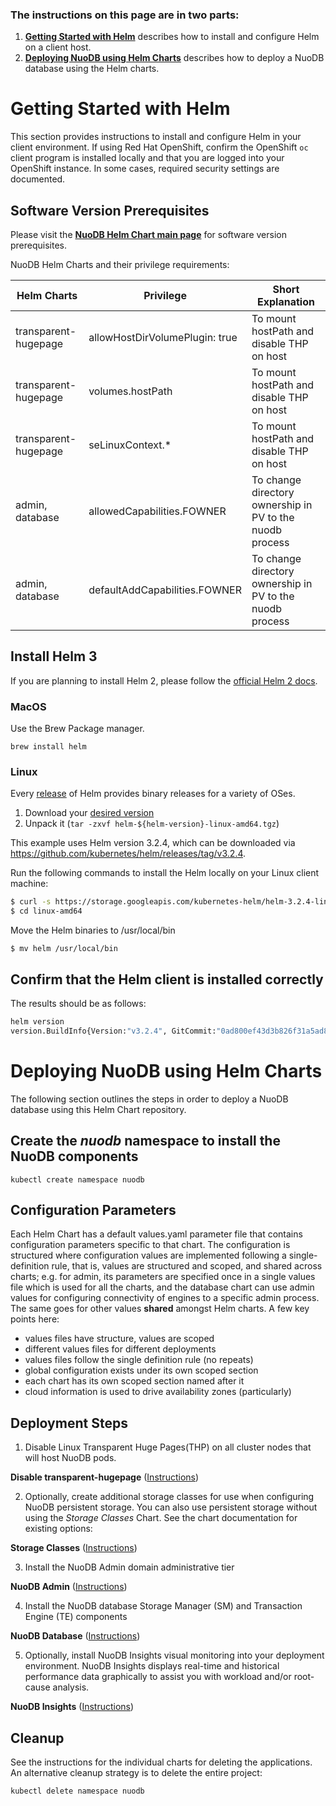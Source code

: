 ### The instructions on this page are in two parts:

1. **[Getting Started with Helm][4]** describes how to install and configure Helm on a client host.
2. **[Deploying NuoDB using Helm Charts][5]** describes how to deploy a NuoDB database using the Helm charts.

# Getting Started with Helm 

This section provides instructions to install and configure Helm in your client environment. If using Red Hat OpenShift, confirm the OpenShift `oc` client program is installed locally and that you are logged into your OpenShift instance. In some cases, required security settings are documented. 

## Software Version Prerequisites

Please visit the **[NuoDB Helm Chart main page][6]** for software version prerequisites.

NuoDB Helm Charts and their privilege requirements:

| Helm Charts | Privilege | Short Explanation |
| ----- | ----------- | ------ |
| transparent-hugepage| allowHostDirVolumePlugin: true | To mount hostPath and disable THP on host|
| transparent-hugepage| volumes.hostPath | To mount hostPath and disable THP on host|
| transparent-hugepage| seLinuxContext.* | To mount hostPath and disable THP on host|
| admin, database| allowedCapabilities.FOWNER | To change directory ownership in PV to the nuodb process|
| admin, database| defaultAddCapabilities.FOWNER | To change directory ownership in PV to the nuodb process|

## Install Helm 3

If you are planning to install Helm 2, please follow the [official Helm 2 docs][7].

### MacOS

Use the Brew Package manager.
```
brew install helm
```
### Linux

Every [release][2] of Helm provides binary releases for a variety of OSes. 

1. Download your [desired version][2]
2. Unpack it (`tar -zxvf helm-${helm-version}-linux-amd64.tgz`)

This example uses Helm version 3.2.4, which can be downloaded via <https://github.com/kubernetes/helm/releases/tag/v3.2.4>.

Run the following commands to install the Helm locally on your Linux client machine:
```bash
$ curl -s https://storage.googleapis.com/kubernetes-helm/helm-3.2.4-linux-amd64.tar.gz | tar xz
$ cd linux-amd64
```

Move the Helm binaries to /usr/local/bin
```
$ mv helm /usr/local/bin
```

## Confirm that the Helm client is installed correctly 

The results should be as follows:

```bash
helm version
version.BuildInfo{Version:"v3.2.4", GitCommit:"0ad800ef43d3b826f31a5ad8dfbb4fe05d143688", GitTreeState:"dirty", GoVersion:"go1.14.3"}
```

# Deploying NuoDB using Helm Charts

The following section outlines the steps in order to deploy a NuoDB database using this Helm Chart repository.

## Create the _nuodb_ namespace to install the NuoDB components

```
kubectl create namespace nuodb
```

## Configuration Parameters

Each Helm Chart has a default values.yaml parameter file that contains configuration parameters specific to that chart. The configuration is structured where configuration values are implemented following a single-definition rule, that is, values are structured and scoped, and shared across charts; e.g. for admin, its parameters are specified once in a single values file which is used for all the charts, and the database chart can use admin values for configuring connectivity of engines to a specific admin process. The same goes for other values **shared** amongst Helm charts. A few key points here:

- values files have structure, values are scoped
- different values files for different deployments
- values files follow the single definition rule (no repeats)
- global configuration exists under its own scoped section
- each chart has its own scoped section named after it
- cloud information is used to drive availability zones (particularly)

## Deployment Steps

1. Disable Linux Transparent Huge Pages(THP) on all cluster nodes that will host NuoDB pods.

**Disable transparent-hugepage** ([Instructions](transparent-hugepage/README.md))

2. Optionally, create additional storage classes for use when configuring NuoDB persistent storage. You can also use persistent storage without using the _Storage Classes_ Chart. See the chart documentation for existing options: 

**Storage Classes** ([Instructions](storage-class/README.md)) 

3. Install the NuoDB Admin domain administrative tier

**NuoDB Admin** ([Instructions](admin/README.md)) 

4. Install the NuoDB database Storage Manager (SM) and Transaction Engine (TE) components

**NuoDB Database** ([Instructions](database/README.md)) 

5. Optionally, install NuoDB Insights visual monitoring into your deployment environment. NuoDB Insights displays real-time and historical performance data graphically to assist you with workload and/or root-cause analysis. 

**NuoDB Insights** ([Instructions](https://github.com/nuodb/nuodb-insights/tree/master/stable#deploying-nuodb-insights-using-helm-charts)) 

## Cleanup

See the instructions for the individual charts for deleting the applications.
An alternative cleanup strategy is to delete the entire project:

`kubectl delete namespace nuodb`

[1]: https://helm.sh/docs/using_helm/
[2]: https://github.com/helm/helm/releases
[4]: #getting-started-with-helm
[5]: #deploying-nuodb-using-helm-charts
[6]: https://github.com/nuodb/nuodb-helm-charts#software-release-requirements
[7]: https://v2.helm.sh/docs/using_helm/
